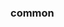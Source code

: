 <!-- Space: Projects -->
<!-- Parent: BaseTemplate -->
<!-- Title: Examples BaseTemplate -->

<!-- Label: Examples -->
<!-- Include: ./../disclaimer.md -->
<!-- Include: ac:toc -->

### common

